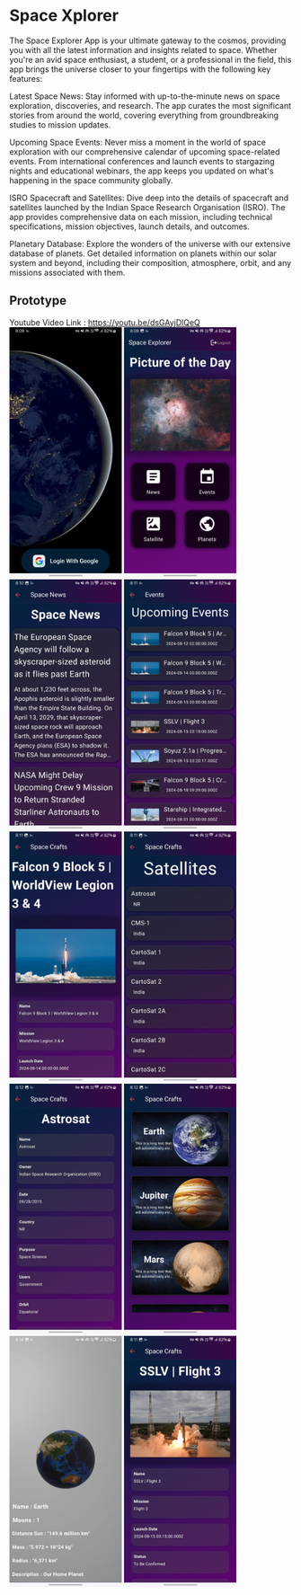 
# Space Xplorer

The Space Explorer App is your ultimate gateway to the cosmos, providing you with all the latest information and insights related to space. Whether you're an avid space enthusiast, a student, or a professional in the field, this app brings the universe closer to your fingertips with the following key features:

Latest Space News: Stay informed with up-to-the-minute news on space exploration, discoveries, and research. The app curates the most significant stories from around the world, covering everything from groundbreaking studies to mission updates.

Upcoming Space Events: Never miss a moment in the world of space exploration with our comprehensive calendar of upcoming space-related events. From international conferences and launch events to stargazing nights and educational webinars, the app keeps you updated on what's happening in the space community globally.

ISRO Spacecraft and Satellites: Dive deep into the details of spacecraft and satellites launched by the Indian Space Research Organisation (ISRO). The app provides comprehensive data on each mission, including technical specifications, mission objectives, launch details, and outcomes.

Planetary Database: Explore the wonders of the universe with our extensive database of planets. Get detailed information on planets within our solar system and beyond, including their composition, atmosphere, orbit, and any missions associated with them.


## Prototype

Youtube Video Link : https://youtu.be/dsGAyjDlQeQ
<img src = "assets/1.jpg" alt="error" width = "200"/> 
<img src = "assets/2.jpg" alt="error" width = "200"/> 
<img src = "assets/3.jpg" alt="error" width = "200"/> 
<img src = "assets/4.jpg" alt="error" width = "200"/> 
<img src = "assets/5.jpg" alt="error" width = "200"/> 
<img src = "assets/6.jpg" alt="error" width = "200"/> 
<img src = "assets/7.jpg" alt="error" width = "200"/> 
<img src = "assets/8.jpg" alt="error" width = "200"/> 
<img src = "assets/9.jpg" alt="error" width = "200"/> 
<img src = "assets/10.jpg" alt="error" width = "200"/> 

 




 


